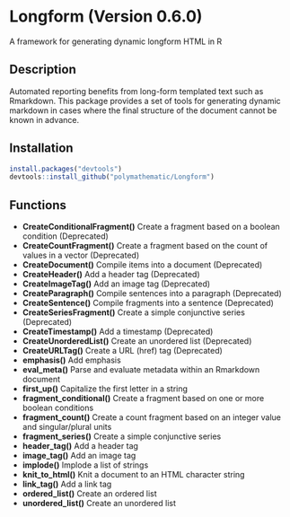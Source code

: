 # Longform (Version 0.6.0)

A framework for generating dynamic longform HTML in R

## Description

Automated reporting benefits from long-form templated text such as Rmarkdown.  This package provides a set of tools for generating dynamic markdown in cases where the final structure of the document cannot be known in advance.

## Installation

```R
install.packages("devtools")
devtools::install_github("polymathematic/Longform")
```

## Functions

- **CreateConditionalFragment()** Create a fragment based on a boolean condition (Deprecated)
- **CreateCountFragment()** Create a fragment based on the count of values in a vector (Deprecated)
- **CreateDocument()** Compile items into a document (Deprecated)
- **CreateHeader()** Add a header tag (Deprecated)
- **CreateImageTag()** Add an image tag (Deprecated)
- **CreateParagraph()** Compile sentences into a paragraph (Deprecated)
- **CreateSentence()** Compile fragments into a sentence (Deprecated)
- **CreateSeriesFragment()** Create a simple conjunctive series (Deprecated)
- **CreateTimestamp()** Add a timestamp (Deprecated)
- **CreateUnorderedList()** Create an unordered list (Deprecated)
- **CreateURLTag()** Create a URL (href) tag (Deprecated)
- **emphasis()** Add emphasis
- **eval_meta()** Parse and evaluate metadata within an Rmarkdown document
- **first_up()** Capitalize the first letter in a string
- **fragment_conditional()** Create a fragment based on one or more boolean conditions
- **fragment_count()** Create a count fragment based on an integer value and singular/plural units
- **fragment_series()** Create a simple conjunctive series
- **header_tag()** Add a header tag
- **image_tag()** Add an image tag
- **implode()** Implode a list of strings
- **knit_to_html()** Knit a document to an HTML character string
- **link_tag()** Add a link tag
- **ordered_list()** Create an ordered list
- **unordered_list()** Create an unordered list

